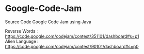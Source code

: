 # Google-Code-Jam
Source Code Google Code Jam using Java

Reverse Words : https://code.google.com/codejam/contest/351101/dashboard#s=p1<BR>
Alien Language : https://code.google.com/codejam/contest/90101/dashboard#s=p0
